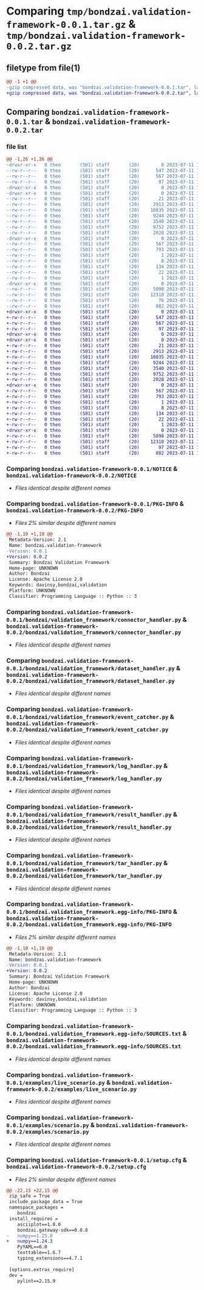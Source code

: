 # Comparing `tmp/bondzai.validation-framework-0.0.1.tar.gz` & `tmp/bondzai.validation-framework-0.0.2.tar.gz`

## filetype from file(1)

```diff
@@ -1 +1 @@
-gzip compressed data, was "bondzai.validation-framework-0.0.1.tar", last modified: Tue Jul 11 18:23:26 2023, max compression
+gzip compressed data, was "bondzai.validation-framework-0.0.2.tar", last modified: Tue Jul 11 19:03:39 2023, max compression
```

## Comparing `bondzai.validation-framework-0.0.1.tar` & `bondzai.validation-framework-0.0.2.tar`

### file list

```diff
@@ -1,26 +1,26 @@
-drwxr-xr-x   0 theo       (501) staff       (20)        0 2023-07-11 18:23:26.869066 bondzai.validation-framework-0.0.1/
--rw-r--r--   0 theo       (501) staff       (20)      547 2023-07-11 18:21:12.000000 bondzai.validation-framework-0.0.1/NOTICE
--rw-r--r--   0 theo       (501) staff       (20)      567 2023-07-11 18:23:26.869176 bondzai.validation-framework-0.0.1/PKG-INFO
--rw-r--r--   0 theo       (501) staff       (20)       97 2023-07-11 18:21:12.000000 bondzai.validation-framework-0.0.1/README.md
-drwxr-xr-x   0 theo       (501) staff       (20)        0 2023-07-11 18:23:26.862287 bondzai.validation-framework-0.0.1/bondzai/
-drwxr-xr-x   0 theo       (501) staff       (20)        0 2023-07-11 18:23:26.866544 bondzai.validation-framework-0.0.1/bondzai/validation_framework/
--rw-r--r--   0 theo       (501) staff       (20)       21 2023-07-11 18:23:15.000000 bondzai.validation-framework-0.0.1/bondzai/validation_framework/__init__.py
--rw-r--r--   0 theo       (501) staff       (20)     2913 2023-07-11 18:21:12.000000 bondzai.validation-framework-0.0.1/bondzai/validation_framework/connector_handler.py
--rw-r--r--   0 theo       (501) staff       (20)    10835 2023-07-11 18:23:15.000000 bondzai.validation-framework-0.0.1/bondzai/validation_framework/dataset_handler.py
--rw-r--r--   0 theo       (501) staff       (20)     9244 2023-07-11 18:23:15.000000 bondzai.validation-framework-0.0.1/bondzai/validation_framework/event_catcher.py
--rw-r--r--   0 theo       (501) staff       (20)     3540 2023-07-11 18:21:12.000000 bondzai.validation-framework-0.0.1/bondzai/validation_framework/log_handler.py
--rw-r--r--   0 theo       (501) staff       (20)     9752 2023-07-11 18:23:15.000000 bondzai.validation-framework-0.0.1/bondzai/validation_framework/result_handler.py
--rw-r--r--   0 theo       (501) staff       (20)     2028 2023-07-11 18:21:12.000000 bondzai.validation-framework-0.0.1/bondzai/validation_framework/tar_handler.py
-drwxr-xr-x   0 theo       (501) staff       (20)        0 2023-07-11 18:23:26.868854 bondzai.validation-framework-0.0.1/bondzai.validation_framework.egg-info/
--rw-r--r--   0 theo       (501) staff       (20)      567 2023-07-11 18:23:26.000000 bondzai.validation-framework-0.0.1/bondzai.validation_framework.egg-info/PKG-INFO
--rw-r--r--   0 theo       (501) staff       (20)      793 2023-07-11 18:23:26.000000 bondzai.validation-framework-0.0.1/bondzai.validation_framework.egg-info/SOURCES.txt
--rw-r--r--   0 theo       (501) staff       (20)        1 2023-07-11 18:23:26.000000 bondzai.validation-framework-0.0.1/bondzai.validation_framework.egg-info/dependency_links.txt
--rw-r--r--   0 theo       (501) staff       (20)        8 2023-07-11 18:23:26.000000 bondzai.validation-framework-0.0.1/bondzai.validation_framework.egg-info/namespace_packages.txt
--rw-r--r--   0 theo       (501) staff       (20)      134 2023-07-11 18:23:26.000000 bondzai.validation-framework-0.0.1/bondzai.validation_framework.egg-info/requires.txt
--rw-r--r--   0 theo       (501) staff       (20)       22 2023-07-11 18:23:26.000000 bondzai.validation-framework-0.0.1/bondzai.validation_framework.egg-info/top_level.txt
--rw-r--r--   0 theo       (501) staff       (20)        1 2023-07-11 18:23:26.000000 bondzai.validation-framework-0.0.1/bondzai.validation_framework.egg-info/zip-safe
-drwxr-xr-x   0 theo       (501) staff       (20)        0 2023-07-11 18:23:26.867068 bondzai.validation-framework-0.0.1/examples/
--rw-r--r--   0 theo       (501) staff       (20)     5098 2023-07-11 18:21:12.000000 bondzai.validation-framework-0.0.1/examples/live_scenario.py
--rw-r--r--   0 theo       (501) staff       (20)    12310 2023-07-11 18:23:15.000000 bondzai.validation-framework-0.0.1/examples/scenario.py
--rw-r--r--   0 theo       (501) staff       (20)       76 2023-07-11 18:21:12.000000 bondzai.validation-framework-0.0.1/pyproject.toml
--rw-r--r--   0 theo       (501) staff       (20)      882 2023-07-11 18:23:26.869840 bondzai.validation-framework-0.0.1/setup.cfg
+drwxr-xr-x   0 theo       (501) staff       (20)        0 2023-07-11 19:03:39.087244 bondzai.validation-framework-0.0.2/
+-rw-r--r--   0 theo       (501) staff       (20)      547 2023-07-11 19:03:04.000000 bondzai.validation-framework-0.0.2/NOTICE
+-rw-r--r--   0 theo       (501) staff       (20)      567 2023-07-11 19:03:39.087345 bondzai.validation-framework-0.0.2/PKG-INFO
+-rw-r--r--   0 theo       (501) staff       (20)       97 2023-07-11 19:03:04.000000 bondzai.validation-framework-0.0.2/README.md
+drwxr-xr-x   0 theo       (501) staff       (20)        0 2023-07-11 19:03:39.081330 bondzai.validation-framework-0.0.2/bondzai/
+drwxr-xr-x   0 theo       (501) staff       (20)        0 2023-07-11 19:03:39.084702 bondzai.validation-framework-0.0.2/bondzai/validation_framework/
+-rw-r--r--   0 theo       (501) staff       (20)       21 2023-07-11 19:03:04.000000 bondzai.validation-framework-0.0.2/bondzai/validation_framework/__init__.py
+-rw-r--r--   0 theo       (501) staff       (20)     2913 2023-07-11 19:03:04.000000 bondzai.validation-framework-0.0.2/bondzai/validation_framework/connector_handler.py
+-rw-r--r--   0 theo       (501) staff       (20)    10835 2023-07-11 19:03:04.000000 bondzai.validation-framework-0.0.2/bondzai/validation_framework/dataset_handler.py
+-rw-r--r--   0 theo       (501) staff       (20)     9244 2023-07-11 19:03:04.000000 bondzai.validation-framework-0.0.2/bondzai/validation_framework/event_catcher.py
+-rw-r--r--   0 theo       (501) staff       (20)     3540 2023-07-11 19:03:04.000000 bondzai.validation-framework-0.0.2/bondzai/validation_framework/log_handler.py
+-rw-r--r--   0 theo       (501) staff       (20)     9752 2023-07-11 19:03:04.000000 bondzai.validation-framework-0.0.2/bondzai/validation_framework/result_handler.py
+-rw-r--r--   0 theo       (501) staff       (20)     2028 2023-07-11 19:03:04.000000 bondzai.validation-framework-0.0.2/bondzai/validation_framework/tar_handler.py
+drwxr-xr-x   0 theo       (501) staff       (20)        0 2023-07-11 19:03:39.087031 bondzai.validation-framework-0.0.2/bondzai.validation_framework.egg-info/
+-rw-r--r--   0 theo       (501) staff       (20)      567 2023-07-11 19:03:39.000000 bondzai.validation-framework-0.0.2/bondzai.validation_framework.egg-info/PKG-INFO
+-rw-r--r--   0 theo       (501) staff       (20)      793 2023-07-11 19:03:39.000000 bondzai.validation-framework-0.0.2/bondzai.validation_framework.egg-info/SOURCES.txt
+-rw-r--r--   0 theo       (501) staff       (20)        1 2023-07-11 19:03:39.000000 bondzai.validation-framework-0.0.2/bondzai.validation_framework.egg-info/dependency_links.txt
+-rw-r--r--   0 theo       (501) staff       (20)        8 2023-07-11 19:03:39.000000 bondzai.validation-framework-0.0.2/bondzai.validation_framework.egg-info/namespace_packages.txt
+-rw-r--r--   0 theo       (501) staff       (20)      134 2023-07-11 19:03:39.000000 bondzai.validation-framework-0.0.2/bondzai.validation_framework.egg-info/requires.txt
+-rw-r--r--   0 theo       (501) staff       (20)       22 2023-07-11 19:03:39.000000 bondzai.validation-framework-0.0.2/bondzai.validation_framework.egg-info/top_level.txt
+-rw-r--r--   0 theo       (501) staff       (20)        1 2023-07-11 19:03:38.000000 bondzai.validation-framework-0.0.2/bondzai.validation_framework.egg-info/zip-safe
+drwxr-xr-x   0 theo       (501) staff       (20)        0 2023-07-11 19:03:39.085214 bondzai.validation-framework-0.0.2/examples/
+-rw-r--r--   0 theo       (501) staff       (20)     5098 2023-07-11 19:03:04.000000 bondzai.validation-framework-0.0.2/examples/live_scenario.py
+-rw-r--r--   0 theo       (501) staff       (20)    12310 2023-07-11 19:03:04.000000 bondzai.validation-framework-0.0.2/examples/scenario.py
+-rw-r--r--   0 theo       (501) staff       (20)       97 2023-07-11 19:03:04.000000 bondzai.validation-framework-0.0.2/pyproject.toml
+-rw-r--r--   0 theo       (501) staff       (20)      882 2023-07-11 19:03:39.087930 bondzai.validation-framework-0.0.2/setup.cfg
```

### Comparing `bondzai.validation-framework-0.0.1/NOTICE` & `bondzai.validation-framework-0.0.2/NOTICE`

 * *Files identical despite different names*

### Comparing `bondzai.validation-framework-0.0.1/PKG-INFO` & `bondzai.validation-framework-0.0.2/PKG-INFO`

 * *Files 2% similar despite different names*

```diff
@@ -1,10 +1,10 @@
 Metadata-Version: 2.1
 Name: bondzai.validation-framework
-Version: 0.0.1
+Version: 0.0.2
 Summary: Bondzai Validation Framework
 Home-page: UNKNOWN
 Author: Bondzai
 License: Apache License 2.0
 Keywords: davinsy,bondzai,validation
 Platform: UNKNOWN
 Classifier: Programming Language :: Python :: 3
```

### Comparing `bondzai.validation-framework-0.0.1/bondzai/validation_framework/connector_handler.py` & `bondzai.validation-framework-0.0.2/bondzai/validation_framework/connector_handler.py`

 * *Files identical despite different names*

### Comparing `bondzai.validation-framework-0.0.1/bondzai/validation_framework/dataset_handler.py` & `bondzai.validation-framework-0.0.2/bondzai/validation_framework/dataset_handler.py`

 * *Files identical despite different names*

### Comparing `bondzai.validation-framework-0.0.1/bondzai/validation_framework/event_catcher.py` & `bondzai.validation-framework-0.0.2/bondzai/validation_framework/event_catcher.py`

 * *Files identical despite different names*

### Comparing `bondzai.validation-framework-0.0.1/bondzai/validation_framework/log_handler.py` & `bondzai.validation-framework-0.0.2/bondzai/validation_framework/log_handler.py`

 * *Files identical despite different names*

### Comparing `bondzai.validation-framework-0.0.1/bondzai/validation_framework/result_handler.py` & `bondzai.validation-framework-0.0.2/bondzai/validation_framework/result_handler.py`

 * *Files identical despite different names*

### Comparing `bondzai.validation-framework-0.0.1/bondzai/validation_framework/tar_handler.py` & `bondzai.validation-framework-0.0.2/bondzai/validation_framework/tar_handler.py`

 * *Files identical despite different names*

### Comparing `bondzai.validation-framework-0.0.1/bondzai.validation_framework.egg-info/PKG-INFO` & `bondzai.validation-framework-0.0.2/bondzai.validation_framework.egg-info/PKG-INFO`

 * *Files 2% similar despite different names*

```diff
@@ -1,10 +1,10 @@
 Metadata-Version: 2.1
 Name: bondzai.validation-framework
-Version: 0.0.1
+Version: 0.0.2
 Summary: Bondzai Validation Framework
 Home-page: UNKNOWN
 Author: Bondzai
 License: Apache License 2.0
 Keywords: davinsy,bondzai,validation
 Platform: UNKNOWN
 Classifier: Programming Language :: Python :: 3
```

### Comparing `bondzai.validation-framework-0.0.1/bondzai.validation_framework.egg-info/SOURCES.txt` & `bondzai.validation-framework-0.0.2/bondzai.validation_framework.egg-info/SOURCES.txt`

 * *Files identical despite different names*

### Comparing `bondzai.validation-framework-0.0.1/examples/live_scenario.py` & `bondzai.validation-framework-0.0.2/examples/live_scenario.py`

 * *Files identical despite different names*

### Comparing `bondzai.validation-framework-0.0.1/examples/scenario.py` & `bondzai.validation-framework-0.0.2/examples/scenario.py`

 * *Files identical despite different names*

### Comparing `bondzai.validation-framework-0.0.1/setup.cfg` & `bondzai.validation-framework-0.0.2/setup.cfg`

 * *Files 2% similar despite different names*

```diff
@@ -22,15 +22,15 @@
 zip_safe = True
 include_package_data = True
 namespace_packages = 
 	bondzai
 install_requires = 
 	asciiplot==1.0.0
 	bondzai.gateway-sdk==0.0.8
-	numpy==1.25.0
+	numpy==1.24.3
 	PyYAML==6.0
 	texttable==1.6.7
 	typing_extensions==4.7.1
 
 [options.extras_require]
 dev = 
 	pylint==2.15.9
```

